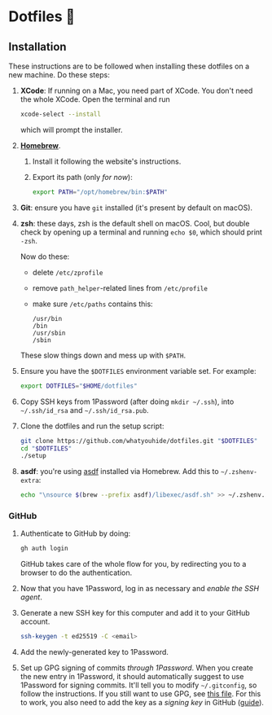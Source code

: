 # Dotfiles 🥑

## Installation

These instructions are to be followed when installing these dotfiles on a new
machine. Do these steps:

  1. **XCode**: If running on a Mac, you need part of XCode. You don't need the
     whole XCode. Open the terminal and run

     ```sh
     xcode-select --install
     ```

     which will prompt the installer.

  1. [**Homebrew**][homebrew].

     1. Install it following the website's instructions.

     1. Export its path (only *for now*):

        ```sh
        export PATH="/opt/homebrew/bin:$PATH"
        ```

  1. **Git**: ensure you have `git` installed (it's present by default on macOS).

  1. **zsh**: these days, zsh is the default shell on macOS. Cool, but double check by opening up a terminal and running `echo $0`, which should print `-zsh`.

     Now do these:

       * delete `/etc/zprofile`

       * remove `path_helper`-related lines from `/etc/profile`

       * make sure `/etc/paths` contains this:

         ```shell
         /usr/bin
         /bin
         /usr/sbin
         /sbin
         ```

     These slow things down and mess up with `$PATH`.

  1. Ensure you have the `$DOTFILES` environment variable set. For example:

     ```sh
     export DOTFILES="$HOME/dotfiles"
     ```

  1. Copy SSH keys from 1Password (after doing `mkdir ~/.ssh`), into
     `~/.ssh/id_rsa` and `~/.ssh/id_rsa.pub`.

  1. Clone the dotfiles and run the setup script:

     ```sh
     git clone https://github.com/whatyouhide/dotfiles.git "$DOTFILES"
     cd "$DOTFILES"
     ./setup
     ```

  1. **asdf**: you're using [asdf] installed via Homebrew. Add this to `~/.zshenv-extra`:

     ```sh
     echo "\nsource $(brew --prefix asdf)/libexec/asdf.sh" >> ~/.zshenv.extra
     ```

### GitHub

  1. Authenticate to GitHub by doing:

     ```sh
     gh auth login
     ```

     GitHub takes care of the whole flow for you, by redirecting you to a
     browser to do the authentication.

  1. Now that you have 1Password, log in as necessary and *enable the SSH agent*.

  1. Generate a new SSH key for this computer and add it to your GitHub account.

     ```sh
     ssh-keygen -t ed25519 -C <email>
     ```

  1. Add the newly-generated key to 1Password.

  1. Set up GPG signing of commits *through 1Password*. When you create the new entry in 1Password, it should automatically suggest to use 1Password for signing commits. It'll tell you to modify `~/.gitconfig`, so follow the instructions. If you still want to use GPG, see [this file](./gpg.md). For this to work, you also need to add the key as a *signing key* in GitHub ([guide](https://blog.1password.com/git-commit-signing/)).

[asdf]: https://github.com/asdf-vm/asdf
[homebrew]: http://brew.sh/
